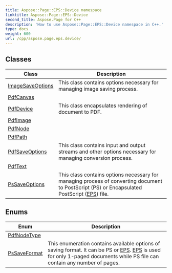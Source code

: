 ```yaml
---
title: Aspose::Page::EPS::Device namespace
linktitle: Aspose::Page::EPS::Device
second_title: Aspose.Page for C++
description: 'How to use Aspose::Page::EPS::Device namespace in C++.'
type: docs
weight: 600
url: /cpp/aspose.page.eps.device/
---
```




## Classes

| Class | Description |
| --- | --- |
| [ImageSaveOptions](./imagesaveoptions/) | This class contains options necessary for managing image saving process. |
| [PdfCanvas](./pdfcanvas/) |  |
| [PdfDevice](./pdfdevice/) | This class encapsulates rendering of document to PDF. |
| [PdfImage](./pdfimage/) |  |
| [PdfNode](./pdfnode/) |  |
| [PdfPath](./pdfpath/) |  |
| [PdfSaveOptions](./pdfsaveoptions/) | This class contains input and output streams and other options necessary for managing conversion process. |
| [PdfText](./pdftext/) |  |
| [PsSaveOptions](./pssaveoptions/) | This class contains options necessary for managing process of converting document to PostScript (PS) or Encapsulated PostScript ([EPS](../aspose.page.eps/)) file. |
## Enums

| Enum | Description |
| --- | --- |
| [PdfNodeType](./pdfnodetype/) |  |
| [PsSaveFormat](./pssaveformat/) | This enumeration contains available options of saving format. It can be PS or [EPS](../aspose.page.eps/). [EPS](../aspose.page.eps/) is used for only 1-paged documents while PS file can contain any number of pages. |
